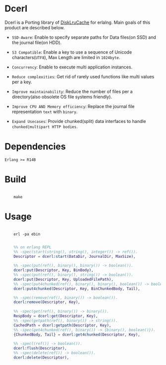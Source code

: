Dcerl
=======

Dcerl is a Porting library of [DiskLruCache](https://github.com/JakeWharton/DiskLruCache) for erlalng.
Main goals of this product are described below.

 * `SSD-Aware`: Enable to specify separate paths for Data files(on SSD) and the journal file(on HDD).

 * `S3 Compatible`: Enable a key to use a sequence of Unicode characters(`UTF8`), Max Length are limited in `1024byte`.

 * `Concurrency`: Enable to execute multi application instances.

 * `Reduce complexities`: Get rid of rarely used functions like multi values per a key.

 * `Improve maintainability`: Reduce the number of files per a directory(also obsolete OS file systems friendly).

 * `Improve CPU AND Memory efficiency`: Replace the journal file representation `text` with `binary`.

 * `Expand Usecases`: Provide chunked(split) data interfaces to handle `chunked|multipart HTTP bodies`.

Dependencies
=======

    Erlang >= R14B

Build
========
```shell

    make

```

Usage
========
```shell

    erl -pa ebin

```

```erlang

    %% on erlang REPL
    %% -spec(start(string(), string(), integer()) -> ref()).
    Descriptor = dcerl:start(DataDir, JournalDir, MaxSize),
  
    %% -spec(put(ref(), binary(), binary()) -> boolean()).
    dcerl:put(Descriptor, Key, BinBody),
    %% -spec(put(ref(), binary(), string()) -> boolean()).
    dcerl:put(Descriptor, Key, UploadedFilePath),
    %% -spec(put4chunked(ref(), binary(), binary(), boolean()) -> boolean()).
    dcerl:put4chunked(Descriptor, Key, BinChunkedBody, Tail),

    %% -spec(remove(ref(), binary()) -> boolean()).
    dcerl:remove(Descriptor, Key),
  
    %% -spec(get(ref(), binary()) -> binary()).
    RespBody = dcerl:get(Descriptor, Key),
    %% -spec(getpath(ref(), binary()) -> string()).
    CachedPath = dcerl:getpath(Descriptor, Key),
    %% -spec(get4chunked(ref(), binary()) -> {binary(), boolean()}).
    {ChunkedBody, Tail} = dcerl:get4chunked(Descriptor, Key),
  
    %% -spec((ref()) -> boolean()).
    dcerl:flush(Descriptor),
    %% -spec(delete(ref()) -> boolean()).
    dcerl:delete(Descriptor),

```
